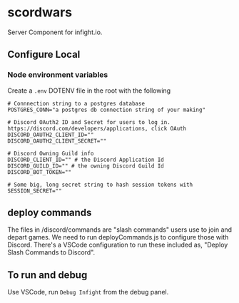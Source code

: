 # scordwars

Server Component for infight.io.

## Configure Local
### Node environment variables
Create a `.env` DOTENV file in the root with the following
```
# Connnection string to a postgres database
POSTGRES_CONN="a postgres db connection string of your making"

# Discord OAuth2 ID and Secret for users to log in. https://discord.com/developers/applications, click OAuth
DISCORD_OAUTH2_CLIENT_ID=""
DISCORD_OAUTH2_CLIENT_SECRET=""

# Discord Owning Guild info
DISCORD_CLIENT_ID="" # the Discord Application Id
DISCORD_GUILD_ID="" # the owning Discord Guild Id
DISCORD_BOT_TOKEN=""

# Some big, long secret string to hash session tokens with
SESSION_SECRET=""
```


## deploy commands
The files in /discord/commands are "slash commands" users use to join and depart games. We need to run deployCommands.js to configure those with Discord. There's a VSCode configuration to run these included as, "Deploy Slash Commands to Discord".

## To run and debug
Use VSCode, run `Debug Infight` from the debug panel.